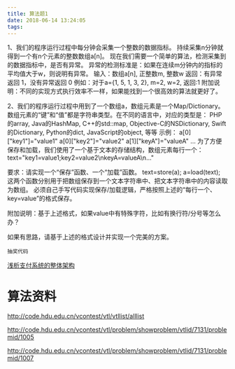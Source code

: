 ```yaml
---
title: 算法题1
date: 2018-06-14 13:24:05
tags:
---
```


1、我们的程序运行过程中每分钟会采集一个整数的数据指标。
持续采集n分钟就得到一个有n个元素的整数数组a[n]。
现在我们需要一个简单的算法，检测采集到的数据指标中，是否有异常。
异常的检测标准是：如果在连续m分钟内的指标的平均值大于w，则说明有异常。
输入：数组a[n], 正整数m, 整数w
返回：有异常返回 1，没有异常返回 0
例如：对于a={1, 5, 1, 3, 2}, m=2, w=2, 返回:1
附加说明：不同的实现方式执行效率不一样，如果能找到一个很高效的算法就更好了。

2、我们的程序运行过程中用到了一个数组a，数组元素是一个Map/Dictionary。
数组元素的“键”和“值”都是字符串类型。在不同的语言中，对应的类型是：
PHP的array, Java的HashMap, C++的std::map, Objective-C的NSDictionary, Swift的Dictionary, Python的dict, JavaScript的object, 等等
示例：
a[0]["key1"]="value1"
a[0]["key2"]="value2"
a[1]["keyA"]="valueA"
...
为了方便保存和加载，我们使用了一个基于文本的存储结构，数组元素每行一个：
text="key1=value1;key2=value2\nkeyA=valueA\n..."

要求：请实现一个“保存”函数、一个“加载”函数。
text=store(a);
a=load(text);
这两个函数分别用于把数组保存到一个文本字符串中、把文本字符串中的内容读取为数组。
必须自己手写代码实现保存/加载逻辑，严格按照上述的“每行一个、key=value”的格式保存。

附加说明：基于上述格式，如果value中有特殊字符，比如有换行符/分号等怎么办？

如果有思路，请基于上述的格式设计并实现一个完美的方案。

    抽奖代码

[浅析支付系统的整体架构](http://www.woshipm.com/pd/640373.html)

# 算法资料

http://code.hdu.edu.cn/vcontest/vtl/vtllist/alllist

http://code.hdu.edu.cn/vcontest/vtl/problem/showproblem/vtlid/7131/problemid/1005

http://code.hdu.edu.cn/vcontest/vtl/problem/showproblem/vtlid/7131/problemid/1007


